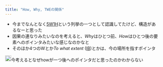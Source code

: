```yaml
---
title: "How, Why, TWEの関係"
---
```


* 今までなんとなく[5W1H](5W1H.md)という列挙の一つとして認識してたけど、構造があるなーと思った
* 因果の連なりみたいなのを考えると、*Why*はひとつ前、*How*はひとつ後の要素へのポインタみたいな感じなのかなと
* そのほか4つのWとか*To what extent* ([IB](IB.md))とかは、今の場所を指すポインタ

<img src='https://scrapbox.io/api/pages/blu3mo-public/blu3mo/icon' alt='blu3mo.icon' height="19.5"/>今考えるとなぜhowが一つ後へのポインタだと思ったのかわからない
